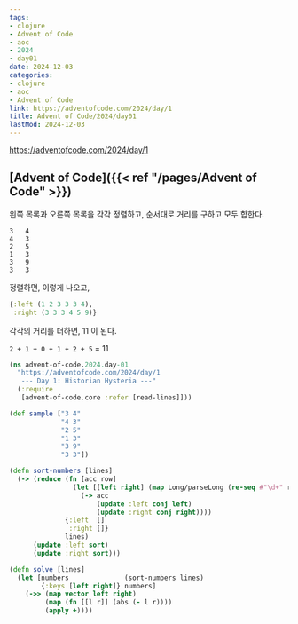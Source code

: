 ```yaml
---
tags:
- clojure
- Advent of Code
- aoc
- 2024
- day01
date: 2024-12-03
categories:
- clojure
- aoc
- Advent of Code
link: https://adventofcode.com/2024/day/1
title: Advent of Code/2024/day01
lastMod: 2024-12-03
---
```

https://adventofcode.com/2024/day/1

## [Advent of Code]({{< ref "/pages/Advent of Code" >}})





왼쪽 목록과 오른쪽 목록을 각각 정렬하고, 순서대로 거리를 구하고 모두 합한다.

```shell
3   4
4   3
2   5
1   3
3   9
3   3
```



정렬하면, 이렇게 나오고,

```clojure
{:left (1 2 3 3 3 4), 
 :right (3 3 3 4 5 9)}
```



각각의 거리를 더하면, 11 이 된다.

`2 + 1 + 0 + 1 + 2 + 5` = 11



```clojure
(ns advent-of-code.2024.day-01
  "https://adventofcode.com/2024/day/1
   --- Day 1: Historian Hysteria ---"
  (:require
   [advent-of-code.core :refer [read-lines]]))

(def sample ["3 4"
             "4 3"
             "2 5"
             "1 3"
             "3 9"
             "3 3"])

(defn sort-numbers [lines]
  (-> (reduce (fn [acc row]
                (let [[left right] (map Long/parseLong (re-seq #"\d+" row))]
                  (-> acc
                      (update :left conj left)
                      (update :right conj right))))
              {:left  []
               :right []}
              lines)
      (update :left sort)
      (update :right sort)))

(defn solve [lines]
  (let [numbers              (sort-numbers lines)
        {:keys [left right]} numbers]
    (->> (map vector left right)
         (map (fn [[l r]] (abs (- l r))))
         (apply +))))
```






